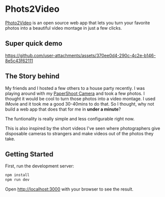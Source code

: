 # Phots2Video

[Photo2Video](https://video.suveenellawela.com) is an open source web app that lets you turn your favorite photos into a beautiful video montage in just a few clicks.

## Super quick demo

https://github.com/user-attachments/assets/370ee0d4-290c-4c2e-b146-8e5c43f62111

## The Story behind

My friends and I hosted a few others to a house party recently. I was playing around with my [PaperShoot Camera](https://papershoot.com) and took a few photos. I thought it would be cool to turn those photos into a video montage. I used iMovie and it took me a good 30-40mins to do that. So I thought, why not build a web app that does that for me in **under a minute**?

The funtionality is really simple and less configurable right now.

This is also inspired by the short videos I've seen where photographers give disposable cameras to strangers and make videos out of the photos they take.

## Getting Started

First, run the development server:

```bash
npm install
npm run dev
```

Open [http://localhost:3000](http://localhost:3000) with your browser to see the result.
